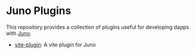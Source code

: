 # Juno Plugins

This repository provides a collection of plugins useful for developing dapps with [Juno](https://juno.build).

- [vite-plugin](plugins/vite-plugin/README.md): A vite plugin for Juno
